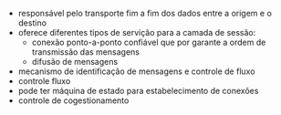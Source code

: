 - responsável pelo transporte fim a fim dos dados entre a origem e o destino
- oferece diferentes tipos de servição para a camada de sessão:
	- conexão ponto-a-ponto confiável que por garante a ordem de transmissão das mensagens
	- difusão de mensagens
- mecanismo de identificação de mensagens e controle de fluxo
- controle fluxo
- pode ter máquina de estado para estabelecimento de conexões
- controle de cogestionamento